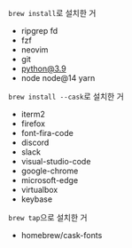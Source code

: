 `brew install`로 설치한 거 
- ripgrep fd
- fzf
- neovim
- git
- python@3.9
- node node@14 yarn

`brew install --cask`로 설치한 거

- iterm2
- firefox
- font-fira-code
- discord 
- slack
- visual-studio-code
- google-chrome
- microsoft-edge
- virtualbox
- keybase

`brew tap`으로 설치한 거
- homebrew/cask-fonts
